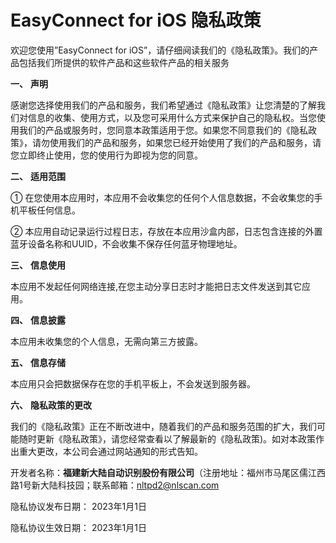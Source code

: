 # EasyConnect for iOS 隐私政策

 

欢迎您使用”EasyConnect for iOS”，请仔细阋读我们的《隐私政策》。我们的产品包括我们所提供的软件产品和这些软件产品的相关服务

 

**一、**   **声明**

感谢您选择使用我们的产品和服务，我们希望通过《隐私政策》让您清楚的了解我们对信息的收集、使用方式，以及您可采用什么方式来保护自己的隐私权。当您使用我们的产品或服务时，您同意本政策适用于您。如果您不同意我们的《隐私政策》，请勿使用我们的产品和服务，如果您已经开始使用了我们的产品和服务，请您立即终止使用，您的使用行为即视为您的同意。

**二、**   **适用范围** 

① 在您使用本应用时，本应用不会收集您的任何个人信息数据，不会收集您的手机平板任何信息。

② 本应用自动记录运行过程日志，存放在本应用沙盒内部，日志包含连接的外置蓝牙设备名称和UUID，不会收集不保存任何蓝牙物理地址。

**三、**   **信息使用**

本应用不发起任何网络连接,在您主动分享日志时才能把日志文件发送到其它应用。

**四、**   **信息披露** 

本应用未收集您的个人信息，无需向第三方披露。

**五、**   **信息存储**

本应用只会把数据保存在您的手机平板上，不会发送到服务器。

**六、**   **隐私政策的更改**

我们的《隐私政策》正在不断改进中，随着我们的产品和服务范围的扩大，我们可能随时更新《隐私政策》，请您经常查看以了解最新的《隐私政策)。如对本政策作出重大更改，本公司会通过网站通知的形式告知。

 

开发者名称：**福建新大陆自动识别股份有限公司**（注册地址：福州市马尾区儒江西路1号新大陆科技园；联系邮箱：nltpd2@nlscan.com

 

隐私协议发布日期： 2023年1月1日

隐私协议生效日期： 2023年1月1日

 